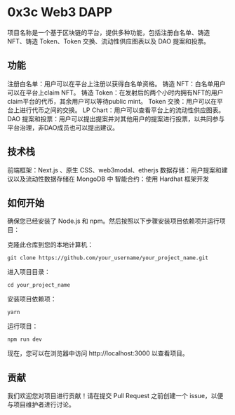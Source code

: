 # 0x3c Web3 DAPP
项目名称是一个基于区块链的平台，提供多种功能，包括注册白名单、铸造 NFT、铸造 Token、Token 交换、流动性供应图表以及 DAO 提案和投票。

## 功能
注册白名单：用户可以在平台上注册以获得白名单资格。
铸造 NFT：白名单用户可以在平台上claim NFT。
铸造 Token：在发射后的两个小时内拥有NFT的用户claim平台的代币，其余用户可以等待public mint。
Token 交换：用户可以在平台上进行代币之间的交换。
LP Chart：用户可以查看平台上的流动性供应图表。
DAO 提案和投票：用户可以提出提案并对其他用户的提案进行投票，以共同参与平台治理，非DAO成员也可以提出建议。

## 技术栈
前端框架：Next.js 、原生 CSS、web3modal、etherjs
数据存储：用户提案和建议以及流动性数据存储在 MongoDB 中
智能合约：使用 Hardhat 框架开发

## 如何开始
确保您已经安装了 Node.js 和 npm。然后按照以下步骤安装项目依赖项并运行项目：

克隆此仓库到您的本地计算机：
```
git clone https://github.com/your_username/your_project_name.git
```
进入项目目录：
```
cd your_project_name
```
安装项目依赖项：

```
yarn
```
运行项目：

```
npm run dev
```
现在，您可以在浏览器中访问 http://localhost:3000 以查看项目。

## 贡献
我们欢迎您对项目进行贡献！请在提交 Pull Request 之前创建一个 issue，以便与项目维护者进行讨论。

